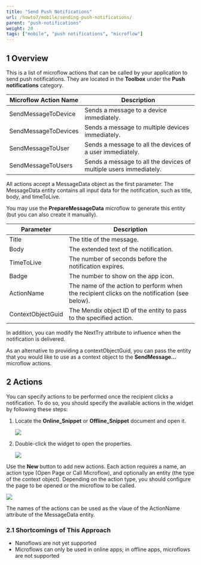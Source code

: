 ```yaml
---
title: "Send Push Notifications"
url: /howto7/mobile/sending-push-notifications/
parent: "push-notifications"
weight: 20
tags: ["mobile", "push notifications", "microflow"]
---
```


## 1 Overview

This is a list of microflow actions that can be called by your application to send push notifications. They are located in the **Toolbox** under the **Push notifications** category.

| Microflow Action Name | Description |
| --- | --- |
| SendMessageToDevice | Sends a message to a device immediately. |
| SendMessageToDevices | Sends a message to multiple devices immediately. |
| SendMessageToUser | Sends a message to all the devices of a user immediately. |
| SendMessageToUsers | Sends a message to all the devices of multiple users immediately. |

All actions accept a MessageData object as the first parameter. The MessageData entity contains all input data for the notification, such as title, body, and timeToLive.

You may use the **PrepareMessageData** microflow to generate this entity (but you can also create it manually).

| Parameter | Description |
| --- | --- |
| Title | The title of the message. |
| Body | The extended text of the notification. |
| TimeToLive | The number of seconds before the notification expires. |
| Badge | The number to show on the app icon. |
| ActionName | The name of the action to perform when the recipient clicks on the notification (see below). |
| ContextObjectGuid | The Mendix object ID of the entity to pass to the specified action. |

In addition, you can modify the NextTry attribute to influence when the notification is delivered.

As an alternative to providing a contextObjectGuid, you can pass the entity that you would like to use as a context object to the **SendMessage...** microflow actions.

## 2 Actions

You can specify actions to be performed once the recipient clicks a notification. To do so, you should specify the available actions in the widget by following these steps:

1.  Locate the **Online_Snippet** or **Offline_Snippet** document and open it.

	![](/attachments/howto7/mobile/push-notifications/sending-push-notifications/push_notifications_snippets.png)

2. Double-click the widget to open the properties.

	![](/attachments/howto7/mobile/push-notifications/sending-push-notifications/push_notifications_widget_settings.png)

Use the **New** button to add new actions. Each action requires a name, an action type (Open Page or Call Microflow), and optionally an entity (the type of the context object). Depending on the action type, you should configure the page to be opened or the microflow to be called.

![](/attachments/howto7/mobile/push-notifications/sending-push-notifications/push_notifications_action.png)

The names of the actions can be used as the vlaue of the ActionName attribute of the MessageData entity.

### 2.1 Shortcomings of This Approach

* Nanoflows are not yet supported
* Microflows can only be used in online apps; in offline apps, microflows are not supported
